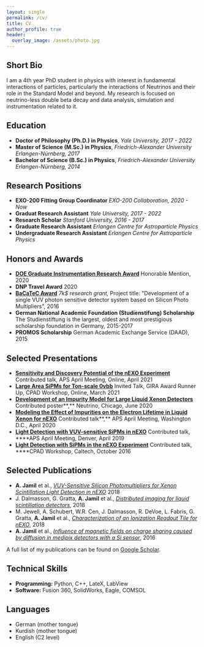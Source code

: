 ```yaml
---
layout: single
permalink: /cv/
title: CV
author_profile: true
header:
  overlay_image: /assets/photo.jpg
---
```


## Short Bio
I am a 4th year PhD student in physics with interest in fundamental interactions of particles, particularly the interactions of Neutrinos and their role in the Standard Model and beyond. My research is focused on neutrino-less double beta decay and data analysis, simulation and instrumentation related to it.

## Education
- **Doctor of Philosophy (Ph.D.) in Physics**, *Yale University, 2017 - 2022*
- **Master of Science (M.Sc.) in Physics**, *Friedrich-Alexander University Erlangen-Nürnberg, 2017*
- **Bachelor of Science (B.Sc.) in Physics**, *Friedrich-Alexander University Erlangen-Nürnberg, 2014*

## Research Positions
- **EXO-200 Fitting Group Coordinator** *EXO-200 Collaboration, 2020 - Now*
- **Graduat Research Assistant** *Yale University, 2017 - 2022*
- **Research Scholar** *Stanford University, 2016 - 2017*
- **Graduate Research Assistant** *Erlangen Centre for Astroparticle Physics*
- **Undergraduate Research Assistant** *Erlangen Centre for Astroparticle Physics*

## Honors and Awards
- **[DOE Graduate Instrumentation Research Award](https://detectors.fnal.gov/gira/gira-2020-results/)** Honorable Mention, 2020
- **DNP Travel Award** 2020
- **[BaCaTeC Award](http://www.bacatec.de/en/gefoerderte_projekte.html)**
*7k$ research grant,* Project title: "Development of a single VUV photon sensitive detector system based on Silicon Photo Multipliers", 2016
- **German National Academic Foundation (Studienstifung) Scholarship**
The Studienstiftung is the largest, oldest and most prestigious scholarship foundation in Germany, 2015-2017
- **PROMOS Scholarship** German Academic Exchange Service (DAAD), 2015

## Selected Presentations
- **[Sensitivity and Discovery Potential of the nEXO Experiment](https://meetings.aps.org/Meeting/APR21/Session/T13.6)**
Contributed talk, APS April Meeting, Online, April 2021
- **[Large Area SiPMs for Ton-scale 0vbb](https://indico.fnal.gov/event/46746/contributions/203542/)**
Invited Talk, GIRA Award Runner Up, CPAD Workshop, Online, March 2021
- **[Development of an Impurity Model for Large Liquid Xenon Detectors](https://indico.fnal.gov/event/19348/contributions/186462/)**
Contributed poster**,** Neutrino, Chicago, June 2020
- **[Modeling the Effect of Impurities on the Electron Lifetime in Liquid Xenon for nEXO](https://meetings.aps.org/Meeting/APR20/Session/D20.6)**
Contributed talk**,** APS April Meeting, Washington D.C., April 2020
- **[Light Detection with VUV-sensitive SiPMs in nEXO](https://meetings.aps.org/Meeting/APR19/Session/J10.8)**
Contributed talk, ****APS April Meeting, Denver, April 2019
- **[Light Detection with SiPMs in the nEXO Experiment](http://hep.caltech.edu/cpad2016/)**
Contributed talk, ****CPAD Workshop, Caltech, October 2016

## Selected Publications
- **A. Jamil** et al., *[VUV-Sensitive Silicon Photomultipliers for Xenon Scintillation Light Detection in nEXO](https://ieeexplore.ieee.org/document/8490731)* 2018
- J. Dalmasson, G. Gratta, **A. Jamil** et al., *[Distributed imaging for liquid scintillation detectors](https://journals.aps.org/prd/abstract/10.1103/PhysRevD.97.052006)*, 2018
- M. Jewell, A. Schubert, W.R. Cen, J. Dalmasson, R. DeVoe, L. Fabris, G. Gratta, **A. Jamil** et al., *[Characterization of an Ionization Readout Tile for nEXO](https://iopscience.iop.org/article/10.1088/1748-0221/13/01/P01006)*, 2018
- **A. Jamil** et al., *[Influence of magnetic fields on charge sharing caused by diffusion in medipix detectors with a Si sensor](https://www.sciencedirect.com/science/article/pii/S0168900215015041?via%3Dihub)*, 2016

A full list of my publications can be found on [Google Scholar](https://scholar.google.com/citations?user=Bw_nvqQAAAAJ&hl=en&oi=ao).

## Technical Skills
- **Programming:** Python, C++, LateX, LabView 
- **Software:** Fusion 360, SolidWorks, Eagle, COMSOL

## Languages
- German (mother tongue)
- Kurdish (mother tongue)
- English (C2 level)
